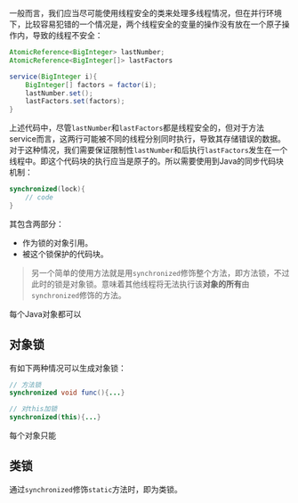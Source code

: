 一般而言，我们应当尽可能使用线程安全的类来处理多线程情况，但在并行环境下，比较容易犯错的一个情况是，两个线程安全的变量的操作没有放在一个原子操作内，导致的线程不安全：
```java
AtomicReference<BigInteger> lastNumber;
AtomicReference<BigInteger[]> lastFactors

service(BigInteger i){
	BigInteger[] factors = factor(i);
	lastNumber.set();
	lastFactors.set(factors);
}
```

上述代码中，尽管`lastNumber`和`lastFactors`都是线程安全的，但对于方法service而言，这两行可能被不同的线程分别同时执行，导致其存储错误的数据。对于这种情况，我们需要保证限制性`lastNumber`和后执行`lastFactors`发生在一个线程中。即这个代码块的执行应当是原子的。所以需要使用到Java的同步代码块机制：

```java
synchronized(lock){
	// code
}
```

其包含两部分：
- 作为锁的对象引用。
- 被这个锁保护的代码块。

> 另一个简单的使用方法就是用`synchronized`修饰整个方法，即方法锁，不过此时的锁是对象锁。意味着其他线程将无法执行该**对象的所有**由`synchronized`修饰的方法。

每个Java对象都可以


## 对象锁

有如下两种情况可以生成对象锁：
```java
// 方法锁
synchronized void func(){...}

// 对this加锁
synchronized(this){...}
```

每个对象只能

## 类锁

通过`synchronized`修饰`static`方法时，即为类锁。